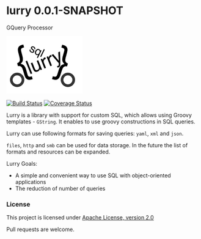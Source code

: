 # lurry 0.0.1-SNAPSHOT
GQuery Processor

![logo](image/lurry.svg)

[![Build Status](https://travis-ci.org/madlexa/lurry.png?branch=master)](https://travis-ci.org/madlexa/lurry)
[![Coverage Status](https://coveralls.io/repos/github/madlexa/lurry/badge.svg?branch=master)](https://coveralls.io/github/madlexa/lurry?branch=master)

Lurry is a library with support for custom SQL, which allows using Groovy templates - `GString`. It enables to use groovy constructions in SQL queries. 

Lurry can use following formats for saving queries: `yaml`, `xml` and `json`. 

`files`, `http` and `smb` can be used for data storage. In the future the list of formats and resources can be expanded. 

Lurry Goals: 
* A simple and convenient way to use SQL with object-oriented applications 
* The reduction of number of queries
 
### License
 
This project is licensed under [Apache License, version 2.0](https://www.apache.org/licenses/LICENSE-2.0)


Pull requests are welcome.